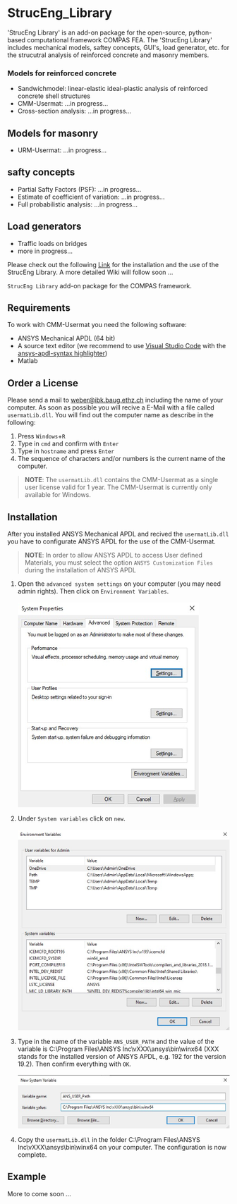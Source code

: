 # StrucEng_Library

'StrucEng Library' is an add-on package for the open-source, python-based computational framework COMPAS FEA. The 'StrucEng Library' includes mechanical models, saftey concepts, GUI's, load generator, etc. for the strucutral analysis of reinforced concrete and masonry members.

### Models for reinforced concrete
* Sandwichmodel: linear-elastic ideal-plastic analysis of reinforced concrete shell structures 
* CMM-Usermat: ...in progress...
* Cross-section analysis: ...in progress...

## Models for masonry
* URM-Usermat: ...in progress...

## safty concepts
* Partial Safty Factors (PSF): ...in progress...
* Estimate of coefficient of variation: ...in progress...
* Full probabilistic analysis: ...in progress...

## Load generators
* Traffic loads on bridges
* more in progress...




Please check out the following [Link](https://github.com/kfmResearch-NumericsTeam/StrucEng_Library/blob/main/Sandwichmodel/Example/Tutorial.pdf) for the installation and the use of the StrucEng Library. A more detailed Wiki will follow soon ...


 `StrucEng Library`
add-on package for the COMPAS framework.










## Requirements
To work with CMM-Usermat you need the following software:
* ANSYS Mechanical APDL (64 bit)
* A source text editor (we recommend to use [Visual Studio Code](https://code.visualstudio.com/) with the [ansys-apdl-syntax highlighter](https://marketplace.visualstudio.com/items?itemName=smhrjn.ansys-apdl-syntax))
* Matlab

## Order a License
Please send a mail to weber@ibk.baug.ethz.ch including the name of your computer. As soon as possible you will recive a E-Mail with a file called `usermatLib.dll`. You will find out the computer name as describe in the following:
01. Press `Windows`+`R`
02. Type in `cmd` and confirm with `Enter`
03. Type in `hostname` and press `Enter`
04. The sequence of characters and/or numbers is the current name of the computer.

> **NOTE**: The `usermatLib.dll` contains the CMM-Usermat as a single user license valid for 1 year. The CMM-Usermat is currently only available for Windows. 

## Installation
After you installed ANSYS Mechanical APDL and recived the `usermatLib.dll` you have to configurate ANSYS APDL for the use of the CMM-Usermat.

> **NOTE**: In order to allow ANSYS APDL to access User defined Materials, you must select the option `ANSYS Customization Files` during the installation of ANSYS APDL

01. Open the `advanced system settings` on your computer (you may need admin rights). Then click on `Environment Variables`.<br> <br> 
[<img src="https://github.com/kfmResearch-NumericsTeam/auxiliary/blob/main/Figures/CMM-Usermat/Installation%20proceedere/advanced%20system%20setting.jpg">](https://github.com/kfmResearch-NumericsTeam/auxiliary/blob/main/Figures/CMM-Usermat/Installation%20proceedere/advanced%20system%20setting.jpg)

02. Under `System variables` click on `new`. <br> <br> 
[<img src="https://github.com/kfmResearch-NumericsTeam/auxiliary/blob/main/Figures/CMM-Usermat/Installation%20proceedere/Environment%20Variables.jpg">](https://github.com/kfmResearch-NumericsTeam/auxiliary/blob/main/Figures/CMM-Usermat/Installation%20proceedere/Environment%20Variables.jpg)

03. Type in the name of the variable `ANS_USER_PATH` and the value of the variable is C:\Program Files\ANSYS Inc\vXXX\ansys\bin\winx64 (XXX stands for the installed version of ANSYS APDL, e.g. 192 for the version 19.2). Then confirm everything with `OK`. <br> <br>
[<img src="https://github.com/kfmResearch-NumericsTeam/auxiliary/blob/main/Figures/CMM-Usermat/Installation%20proceedere/New%20System%20Variable.jpg">](https://github.com/kfmResearch-NumericsTeam/auxiliary/blob/main/Figures/CMM-Usermat/Installation%20proceedere/New%20System%20Variable.jpg)

04. Copy the `usermatLib.dll` in the folder C:\Program Files\ANSYS Inc\vXXX\ansys\bin\winx64 on your computer. The configuration is now complete.

## Example
More to come soon ...



